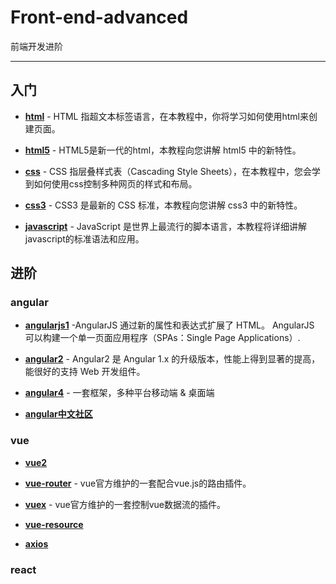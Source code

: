 # Front-end-advanced
前端开发进阶

-------------------------------------

## 入门

* **[html](http://www.w3school.com.cn/html/index.asp)** - HTML 指超文本标签语言，在本教程中，你将学习如何使用html来创建页面。

* **[html5](http://www.w3school.com.cn/html5/index.asp)** - HTML5是新一代的html，本教程向您讲解 html5 中的新特性。

* **[css](http://www.w3school.com.cn/css/index.asp)** - CSS 指层叠样式表（Cascading Style Sheets），在本教程中，您会学到如何使用css控制多种网页的样式和布局。

* **[css3](http://www.w3school.com.cn/css3/index.asp)** - CSS3 是最新的 CSS 标准，本教程向您讲解 css3 中的新特性。

* **[javascript](http://www.w3school.com.cn/b.asp)** - JavaScript 是世界上最流行的脚本语言，本教程将详细讲解javascript的标准语法和应用。

## 进阶

### angular
* **[angularjs1](http://www.runoob.com/angularjs/angularjs-tutorial.html)**  -AngularJS 通过新的属性和表达式扩展了 HTML。
AngularJS 可以构建一个单一页面应用程序（SPAs：Single Page Applications）.

* **[angular2](http://www.runoob.com/angularjs2/angularjs2-tutorial.html)**  - Angular2 是 Angular 1.x 的升级版本，性能上得到显著的提高，能很好的支持 Web 开发组件。

* **[angular4](https://angular.cn/)** - 一套框架，多种平台移动端 & 桌面端

* **[angular中文社区](http://www.angularjs.cn/)**

### vue

* **[vue2](https://cn.vuejs.org/v2/guide/)**

* **[vue-router](https://router.vuejs.org/zh-cn/)** - vue官方维护的一套配合vue.js的路由插件。

* **[vuex](https://vuex.vuejs.org/zh-cn/)** - vue官方维护的一套控制vue数据流的插件。

* **[vue-resource](https://github.com/pagekit/vue-resource)**

* **[axios](https://github.com/axios/axios)**

### react




